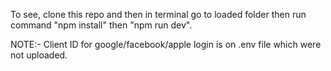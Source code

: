 
To see, clone this repo and then in terminal go to loaded folder then run command  "npm install" then "npm run dev".

NOTE:-
  Client ID for google/facebook/apple login is on .env file which were not uploaded.
 
 
